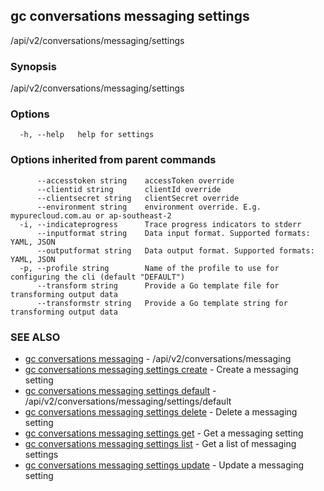 ## gc conversations messaging settings

/api/v2/conversations/messaging/settings

### Synopsis

/api/v2/conversations/messaging/settings

### Options

```
  -h, --help   help for settings
```

### Options inherited from parent commands

```
      --accesstoken string    accessToken override
      --clientid string       clientId override
      --clientsecret string   clientSecret override
      --environment string    environment override. E.g. mypurecloud.com.au or ap-southeast-2
  -i, --indicateprogress      Trace progress indicators to stderr
      --inputformat string    Data input format. Supported formats: YAML, JSON
      --outputformat string   Data output format. Supported formats: YAML, JSON
  -p, --profile string        Name of the profile to use for configuring the cli (default "DEFAULT")
      --transform string      Provide a Go template file for transforming output data
      --transformstr string   Provide a Go template string for transforming output data
```

### SEE ALSO

* [gc conversations messaging](gc_conversations_messaging.html)	 - /api/v2/conversations/messaging
* [gc conversations messaging settings create](gc_conversations_messaging_settings_create.html)	 - Create a messaging setting
* [gc conversations messaging settings default](gc_conversations_messaging_settings_default.html)	 - /api/v2/conversations/messaging/settings/default
* [gc conversations messaging settings delete](gc_conversations_messaging_settings_delete.html)	 - Delete a messaging setting
* [gc conversations messaging settings get](gc_conversations_messaging_settings_get.html)	 - Get a messaging setting
* [gc conversations messaging settings list](gc_conversations_messaging_settings_list.html)	 - Get a list of messaging settings
* [gc conversations messaging settings update](gc_conversations_messaging_settings_update.html)	 - Update a messaging setting



